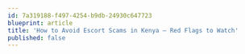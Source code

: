 ```yaml
---
id: 7a319188-f497-4254-b9db-24930c647723
blueprint: article
title: 'How to Avoid Escort Scams in Kenya – Red Flags to Watch'
published: false
---
```

